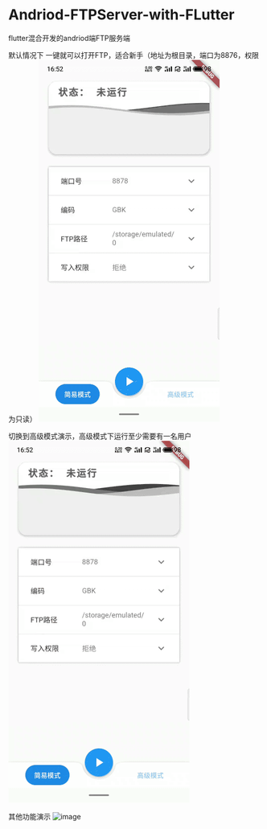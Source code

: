 # Andriod-FTPServer-with-FLutter
flutter混合开发的andriod端FTP服务端

默认情况下 一键就可以打开FTP，适合新手（地址为根目录，端口为8876，权限为只读）
![image](https://github.com/Ray8876/FTPServer_Android/blob/master/others/1.gif)

切换到高级模式演示，高级模式下运行至少需要有一名用户
![image](https://github.com/Ray8876/FTPServer_Android/blob/master/others/2.gif)

其他功能演示
![image](https://github.com/Ray8876/FTPServer_Android/blob/master/others/3.gif)
